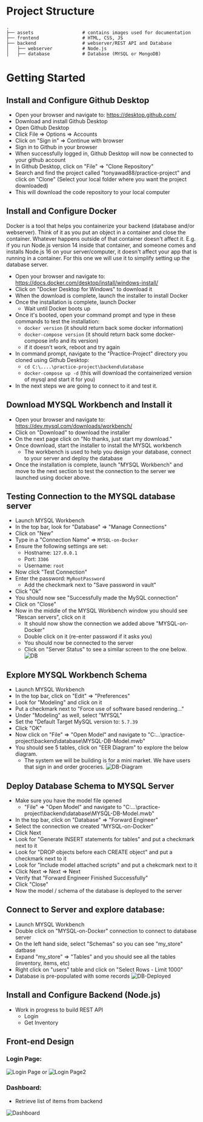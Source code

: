# Project Structure
```
.
├── assets                  # contains images used for documentation
├── frontend                # HTML, CSS, JS
├── backend                 # webserver/REST API and Database
│   ├── webserver           # Node.js 
│   ├── database            # Database (MYSQL or MongoDB) 
```

# Getting Started

## Install and Configure Github Desktop
- Open your browser and navigate to: https://desktop.github.com/ 
- Download and install Github Desktop
- Open Github Desktop
- Click File => Options => Accounts 
- Click on "Sign in" => Continue with browser
- Sign in to Github in your browser
- When successfully logged in, Github Desktop will now be connected to your github account
- In Github Desktop, click on "File" => "Clone Repository"
- Search and find the project called "tonyawad88/practice-project" and click on "Clone" (Select your local folder where you want the project downloaded)
- This will download the code repository to your local computer

## Install and Configure Docker
Docker is a tool that helps you containerize your backend (database and/or webserver). Think of it as you put an object in a container and close the container. Whatever happens outside of that container doesn't affect it. E.g. if you run Node.js version 14 inside that container, and someone comes and installs Node.js 16 on your server/computer, it doesn't affect your app that is running in a container.
For this one we will use it to simplify setting up the database server.
- Open your browser and navigate to: https://docs.docker.com/desktop/install/windows-install/
- Click on "Docker Desktop for Windows" to download it
- When the download is complete, launch the installer to install Docker
- Once the installation is complete, launch Docker
    - Wait until Docker boots up
- Once it's booted, open your command prompt and type in these commands to test the installation:
    - `docker version` (it should return back some docker information)
    - `docker-compose version` (it should return back some docker-compose info and its version)
    - if it doesn't work, reboot and try again
- In command prompt, navigate to the "Practice-Project" directory you cloned using Github Desktop:
    - `cd C:\....\practice-project\backend\database`
    - `docker-compose up -d` (this will download the containerized version of mysql and start it for you)
- In the next steps we are going to connect to it and test it.

## Download MYSQL Workbench and Install it
- Open your browser and navigate to: https://dev.mysql.com/downloads/workbench/
- Click on "Download" to download the installer 
- On the next page click on "No thanks, just start my download."
- Once download, start the installer to install the MYSQL workbench
    - The workbench is used to help you design your database, connect to your server and deploy the database
- Once the installation is complete, launch "MYSQL Workbench" and move to the next section to test the connection to the server we launched using docker above.

## Testing Connection to the MYSQL database server
- Launch MYSQL Workbench
- In the top bar, look for "Database" => "Manage Connections"
- Click on "New"
- Type in a "Connection Name" => `MYSQL-on-Docker`
- Ensure the following settings are set:
    - Hostname: `127.0.0.1`
    - Port: `3306`
    - Username: `root`
- Now click "Test Connection"
- Enter the password: `MyRootPassword`
    - Add the checkmark next to "Save password in vault"
- Click "Ok"
- You should now see "Successfully made the MySQL connection"
- Click on "Close"
- Now in the middle of the MYSQL Workbench window you should see "Rescan servers", click on it
    - It should now show the connection we added above "MYSQL-on-Docker"
    - Double click on it (re-enter password if it asks you)
    - You should now be connected to the server
    - Click on "Server Status" to see a similar screen to the one below.
![DB](./assets/db-connection.png)

## Explore MYSQL Workbench Schema
- Launch MYSQL Workbench
- In the top bar, click on "Edit" => "Preferences"
- Look for "Modeling" and click on it
- Put a checkmark next to "Force use of software based rendering..."
- Under "Modeling" as well, select "MYSQL"
- Set the "Default Target MySQL version to: `5.7.39`
- Click "OK"
- Now click on "File" => "Open Model" and navigate to "C:\...\practice-project\backend\database\MYSQL-DB-Model.mwb"
- You should see 5 tables, click on "EER Diagram" to explore the below diagram.
    - The system we will be building is for a mini market. We have users that sign in and order groceries.
![DB-Diagram](./assets/my-store-db.png) 

## Deploy Database Schema to MYSQL Server
- Make sure you have the model file opened
    -  "File" => "Open Model" and navigate to "C:\...\practice-project\backend\database\MYSQL-DB-Model.mwb"
- In the top bar, click on "Database" => "Forward Engineer"
- Select the connection we created "MYSQL-on-Docker"
- Click Next
- Look for "Generate INSERT statements for tables" and put a checkmark next to it
- Look for "DROP objects before each CREATE object" and put a checkmark next to it
- Look for "Include model attached scripts" and put a chekcmark next to it
- Click Next => Next => Next
- Verify that "Forward Engineer Finished Successfully"
- Click "Close"
- Now the model / schema of the database is deployed to the server

## Connect to Server and explore database:
- Launch MYSQL Workbench
- Double click on "MYSQL-on-Docker" connection to connect to database server
- On the left hand side, select "Schemas" so you can see "my_store" datbase
- Expand "my_store" => "Tables" and you should see all the tables (inventory, items, etc)
- Right click on "users" table and click on "Select Rows - Limit 1000"
- Database is pre-populated with some records
![DB-Deployed](./assets/db-deployed.png) 


## Install and Configure Backend (Node.js)
- Work in progress to build REST API
    - Login
    - Get Inventory

## Front-end Design
### Login Page:
![Login Page](./assets/login.png)
or
![Login Page2](./assets/login-2.png)
### Dashboard:
- Retrieve list of items from backend

![Dashboard](./assets/dashboard-1.png)


